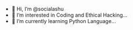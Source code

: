 - 👋 Hi, I’m @socialashu
- 👀 I’m interested in Coding and Ethical Hacking...
- 🌱 I’m currently learning Python Language...


